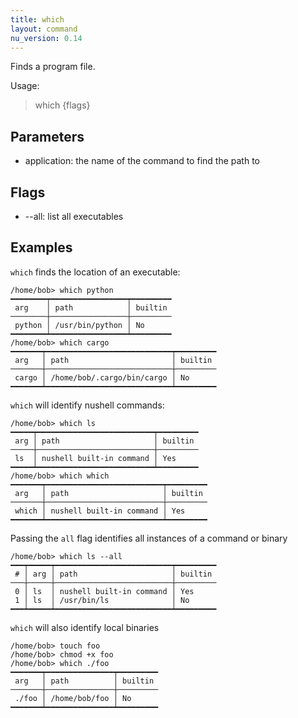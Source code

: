 ```yaml
---
title: which
layout: command
nu_version: 0.14
---
```


Finds a program file.

Usage:
  > which <application> {flags}

## Parameters

- application: the name of the command to find the path to

## Flags

- --all: list all executables

## Examples

`which` finds the location of an executable:

```shell
/home/bob> which python
━━━━━━━━┯━━━━━━━━━━━━━━━━━┯━━━━━━━━━
 arg    │ path            │ builtin
────────┼─────────────────┼─────────
 python │ /usr/bin/python │ No
━━━━━━━━┷━━━━━━━━━━━━━━━━━┷━━━━━━━━━
/home/bob> which cargo
━━━━━━━┯━━━━━━━━━━━━━━━━━━━━━━━━━━━━┯━━━━━━━━━
 arg   │ path                       │ builtin
───────┼────────────────────────────┼─────────
 cargo │ /home/bob/.cargo/bin/cargo │ No
━━━━━━━┷━━━━━━━━━━━━━━━━━━━━━━━━━━━━┷━━━━━━━━━
```

`which` will identify nushell commands:

```shell
/home/bob> which ls
━━━━━┯━━━━━━━━━━━━━━━━━━━━━━━━━━┯━━━━━━━━━
 arg │ path                     │ builtin
─────┼──────────────────────────┼─────────
 ls  │ nushell built-in command │ Yes
━━━━━┷━━━━━━━━━━━━━━━━━━━━━━━━━━┷━━━━━━━━━
/home/bob> which which
━━━━━━━┯━━━━━━━━━━━━━━━━━━━━━━━━━━┯━━━━━━━━━
 arg   │ path                     │ builtin
───────┼──────────────────────────┼─────────
 which │ nushell built-in command │ Yes
━━━━━━━┷━━━━━━━━━━━━━━━━━━━━━━━━━━┷━━━━━━━━━
```

Passing the `all` flag identifies all instances of a command or binary

```shell
/home/bob> which ls --all
━━━┯━━━━━┯━━━━━━━━━━━━━━━━━━━━━━━━━━┯━━━━━━━━━
 # │ arg │ path                     │ builtin
───┼─────┼──────────────────────────┼─────────
 0 │ ls  │ nushell built-in command │ Yes
 1 │ ls  │ /usr/bin/ls              │ No
━━━┷━━━━━┷━━━━━━━━━━━━━━━━━━━━━━━━━━┷━━━━━━━━━
```

`which` will also identify local binaries

```shell
/home/bob> touch foo
/home/bob> chmod +x foo
/home/bob> which ./foo
━━━━━━━┯━━━━━━━━━━━━━━━┯━━━━━━━━━
 arg   │ path          │ builtin
───────┼───────────────┼─────────
 ./foo │ /home/bob/foo │ No
━━━━━━━┷━━━━━━━━━━━━━━━┷━━━━━━━━━
```
